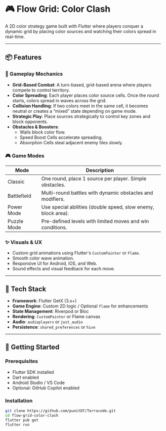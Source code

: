 # 🎮 Flow Grid: Color Clash

A 2D color strategy game built with Flutter where players conquer a dynamic grid by placing color sources and watching their colors spread in real-time.

---

## 📦 Features

### 🧠 Gameplay Mechanics

- **Grid-Based Combat**: A turn-based, grid-based arena where players compete to control territory.
- **Color Spreading**: Each player places color source cells. Once the round starts, colors spread in waves across the grid.
- **Collision Handling**: If two colors meet in the same cell, it becomes neutral or creates a “mixed” state depending on game mode.
- **Strategic Play**: Place sources strategically to control key zones and block opponents.
- **Obstacles & Boosters**:
  - Walls block color flow.
  - Speed Boost Cells accelerate spreading.
  - Absorption Cells steal adjacent enemy tiles slowly.

### 🎮 Game Modes

| Mode         | Description |
|--------------|-------------|
| Classic      | One round, place 1 source per player. Simple obstacles. |
| Battlefield  | Multi-round battles with dynamic obstacles and modifiers. |
| Power Mode   | Use special abilities (double speed, slow enemy, block area). |
| Puzzle Mode  | Pre-defined levels with limited moves and win conditions. |

### ✨ Visuals & UX

- Custom grid animations using Flutter's `CustomPainter` or `Flame`.
- Smooth color wave animation.
- Responsive UI for Android, iOS, and Web.
- Sound effects and visual feedback for each move.

---

## 🧩 Tech Stack

- **Framework**: Flutter GetX (3.x+)
- **Game Engine**: Custom 2D logic / Optional `flame` for enhancements
- **State Management**: Riverpod or Bloc
- **Rendering**: `CustomPainter` or Flame canvas
- **Audio**: `audioplayers` or `just_audio`
- **Persistence**: `shared_preferences` or `hive`

---

## 🚀 Getting Started

### Prerequisites

- Flutter SDK installed
- Dart enabled
- Android Studio / VS Code
- Optional: GitHub Copilot enabled

### Installation

```bash
git clone https://github.com/punitDT/Terracode.git
cd flow-grid-color-clash
flutter pub get
flutter run
